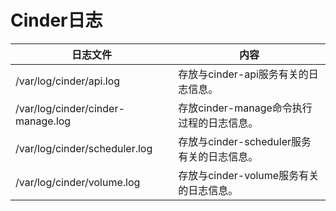 # Cinder日志

|日志文件|内容|
|----|--------|
|/var/log/cinder/api.log|存放与cinder-api服务有关的日志信息。|
|/var/log/cinder/cinder-manage.log|存放cinder-manage命令执行过程的日志信息。|
|/var/log/cinder/scheduler.log|存放与cinder-scheduler服务有关的日志信息。|
|/var/log/cinder/volume.log|存放与cinder-volume服务有关的日志信息。|
